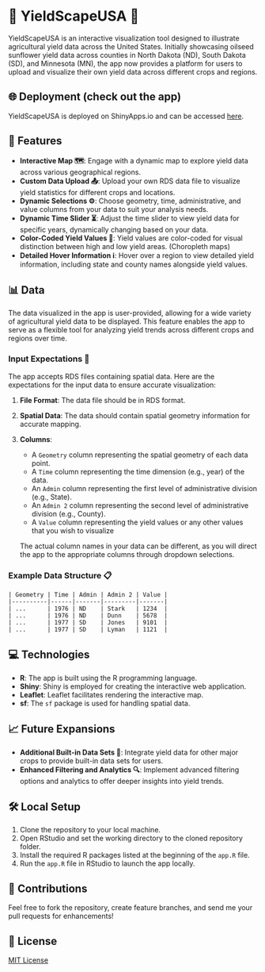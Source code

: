 
# 🌾 YieldScapeUSA 🌾

YieldScapeUSA is an interactive visualization tool designed to illustrate agricultural yield data across the United States. Initially showcasing oilseed sunflower yield data across counties in North Dakota (ND), South Dakota (SD), and Minnesota (MN), the app now provides a platform for users to upload and visualize their own yield data across different crops and regions.

## 🌐 Deployment (check out the app)

YieldScapeUSA is deployed on ShinyApps.io and can be accessed [here](https://sammajumder.shinyapps.io/YieldScapeUSA/).

## 🚀 Features

- **Interactive Map 🗺️**: Engage with a dynamic map to explore yield data across various geographical regions.
- **Custom Data Upload 📤**: Upload your own RDS data file to visualize yield statistics for different crops and locations.
- **Dynamic Selections ⚙️**: Choose geometry, time, administrative, and value columns from your data to suit your analysis needs.
- **Dynamic Time Slider ⏳**: Adjust the time slider to view yield data for specific years, dynamically changing based on your data.
- **Color-Coded Yield Values 🎨**: Yield values are color-coded for visual distinction between high and low yield areas. (Choropleth maps)
- **Detailed Hover Information ℹ️**: Hover over a region to view detailed yield information, including state and county names alongside yield values.


## 📊 Data

The data visualized in the app is user-provided, allowing for a wide variety of agricultural yield data to be displayed. This feature enables the app to serve as a flexible tool for analyzing yield trends across different crops and regions over time.

### Input Expectations 📑
The app accepts RDS files containing spatial data. Here are the expectations for the input data to ensure accurate visualization:

1. **File Format**: The data file should be in RDS format.
2. **Spatial Data**: The data should contain spatial geometry information for accurate mapping.
3. **Columns**: 
   - A `Geometry` column representing the spatial geometry of each data point.
   - A `Time` column representing the time dimension (e.g., year) of the data.
   - An `Admin` column representing the first level of administrative division (e.g., State).
   - An `Admin 2` column representing the second level of administrative division (e.g., County).
   - A `Value` column representing the yield values or any other values that you wish to visualize
   
   The actual column names in your data can be different, as you will direct the app to the appropriate columns through dropdown selections.

### Example Data Structure 📋
```plaintext
| Geometry | Time | Admin | Admin 2 | Value |
|----------|------|-------|---------|-------|
| ...      | 1976 | ND    | Stark   | 1234  |
| ...      | 1976 | ND    | Dunn    | 5678  |
| ...      | 1977 | SD    | Jones   | 9101  |
| ...      | 1977 | SD    | Lyman   | 1121  |

```

## 💻 Technologies

- **R**: The app is built using the R programming language.
- **Shiny**: Shiny is employed for creating the interactive web application.
- **Leaflet**: Leaflet facilitates rendering the interactive map.
- **sf**: The `sf` package is used for handling spatial data.

## 📈 Future Expansions

- **Additional Built-in Data Sets 🌽**: Integrate yield data for other major crops to provide built-in data sets for users.
- **Enhanced Filtering and Analytics 🔍**: Implement advanced filtering options and analytics to offer deeper insights into yield trends.


## 🛠️ Local Setup

1. Clone the repository to your local machine.
2. Open RStudio and set the working directory to the cloned repository folder.
3. Install the required R packages listed at the beginning of the `app.R` file.
4. Run the `app.R` file in RStudio to launch the app locally.

## 🤝 Contributions

Feel free to fork the repository, create feature branches, and send me your pull requests for enhancements!

## 📜 License

[MIT License](LICENSE)
